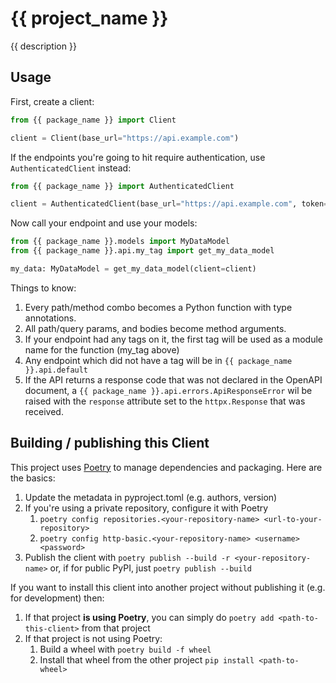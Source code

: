 # {{ project_name }}
{{ description }}

## Usage
First, create a client:

```python
from {{ package_name }} import Client

client = Client(base_url="https://api.example.com")
```

If the endpoints you're going to hit require authentication, use `AuthenticatedClient` instead:

```python
from {{ package_name }} import AuthenticatedClient

client = AuthenticatedClient(base_url="https://api.example.com", token="SuperSecretToken")
```

Now call your endpoint and use your models:

```python
from {{ package_name }}.models import MyDataModel
from {{ package_name }}.api.my_tag import get_my_data_model

my_data: MyDataModel = get_my_data_model(client=client)
```

Things to know:
1. Every path/method combo becomes a Python function with type annotations. 
1. All path/query params, and bodies become method arguments.
1. If your endpoint had any tags on it, the first tag will be used as a module name for the function (my_tag above)
1. Any endpoint which did not have a tag will be in `{{ package_name }}.api.default`
1. If the API returns a response code that was not declared in the OpenAPI document, a 
    `{{ package_name }}.api.errors.ApiResponseError` wil be raised 
    with the `response` attribute set to the `httpx.Response` that was received.
    

## Building / publishing this Client
This project uses [Poetry](https://python-poetry.org/) to manage dependencies  and packaging.  Here are the basics:
1. Update the metadata in pyproject.toml (e.g. authors, version)
1. If you're using a private repository, configure it with Poetry
    1. `poetry config repositories.<your-repository-name> <url-to-your-repository>`
    1. `poetry config http-basic.<your-repository-name> <username> <password>`
1. Publish the client with `poetry publish --build -r <your-repository-name>` or, if for public PyPI, just `poetry publish --build`

If you want to install this client into another project without publishing it (e.g. for development) then:
1. If that project **is using Poetry**, you can simply do `poetry add <path-to-this-client>` from that project
1. If that project is not using Poetry:
    1. Build a wheel with `poetry build -f wheel`
    1. Install that wheel from the other project `pip install <path-to-wheel>`
